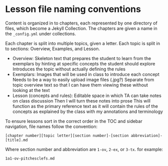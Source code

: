# Lesson file naming conventions

Content is organized in to chapters, each represented by one directory of files, which become a Jekyll Collection. 
The chapters are given a name in the `_config.yml` under collections.

Each chapter is split into multiple topics, given a letter.
Each topic is split in to sections: Overview, Examples, and Lesson.

- Overview:
    Skeleton text that prepares the student to learn from the exemplars by hinting at specific concepts the student should explore
    Introduces the topic without actually defining the rules
- Exemplars:
    Images that will be used in class to introduce each concept
    Needs to be a way to easily upload image files (.jpg?)
    Separate from topic overview text so that I can have them viewing these without looking at the text
- Lesson (concepts and rules):
    Editable space in which TA can take notes on class discussion
    Then I will turn these notes into prose
    This will function as the primary reference text as it will contain the rules of the concepts as explained by the class with my annotations and terminology

To ensure lessons sort in the correct order in the TOC and sidebar navigation, file names follow the convention:

`[chapter number][topic letter][section number]-[section abbreviation]-[title].md`

Where section number and abbreviation are `1-ov`, `2-ex`, or `3-tx`.
for example:

`1a1-ov-pitchesclefs.md`
